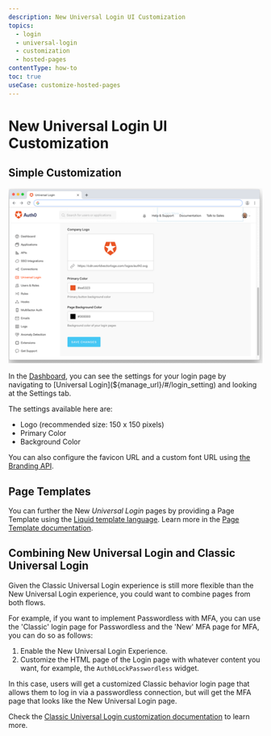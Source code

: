 ```yaml
---
description: New Universal Login UI Customization
topics:
  - login
  - universal-login
  - customization
  - hosted-pages
contentType: how-to
toc: true
useCase: customize-hosted-pages
---
```

# New Universal Login UI Customization

## Simple Customization

![Customization Settings for Login Page](/media/articles/universal-login/settings.png)

In the [Dashboard](${manage_url}), you can see the settings for your login page by navigating to [Universal Login](${manage_url}/#/login_setting) and looking at the Settings tab.

The settings available here are:

* Logo (recommended size: 150 x 150 pixels)
* Primary Color
* Background Color

You can also configure the favicon URL and a custom font URL using [the Branding API](/api/management/v2#!/Branding). 

## Page Templates

You can further the New <dfn data-key="universal-login">Universal Login</dfn> pages by providing a Page Template using the [Liquid template language](https://shopify.github.io/liquid/). Learn more in the [Page Template documentation](/universal-login/page-templates).

## Combining New Universal Login and Classic Universal Login

Given the Classic Universal Login experience is still more flexible than the New Universal Login experience, you could want to combine pages from both flows. 

For example, if you want to implement Passwordless with MFA, you can use the 'Classic' login page for Passwordless and the 'New' MFA page for MFA, you can do so as follows:

1. Enable the New Universal Login Experience.
1. Customize the HTML page of the Login page with whatever content you want, for example, the `Auth0LockPasswordless` widget. 

In this case, users will get a customized Classic behavior login page that allows them to log in via a passwordless connection, but will get the MFA page that looks like the New Universal Login page.

Check the [Classic Universal Login customization documentation](/universal-login/customization-classic) to learn more.
